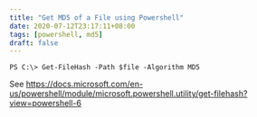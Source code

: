 ```yaml
---
title: "Get MD5 of a File using Powershell"
date: 2020-07-12T23:17:11+08:00
tags: [powershell, md5]
draft: false
---
```


```
PS C:\> Get-FileHash -Path $file -Algorithm MD5
```
See  https://docs.microsoft.com/en-us/powershell/module/microsoft.powershell.utility/get-filehash?view=powershell-6

